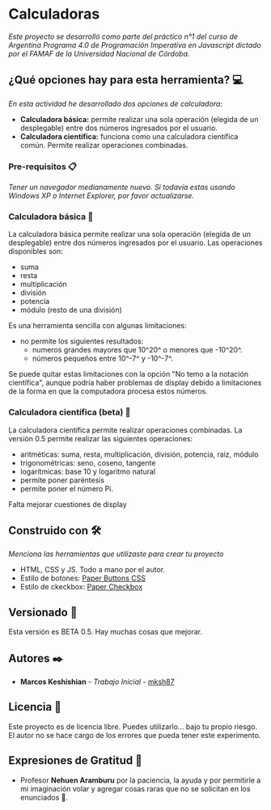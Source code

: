 # Calculadoras

_Este proyecto se desarrolló como parte del práctico n°1 del curso de Argentina Programa 4.0 de Programación Imperativa en Javascript dictado por el FAMAF de la Universidad Nacional de Córdoba._

## ¿Qué opciones hay para esta herramienta? :computer:

_En esta actividad he desarrollado dos opciones de calculadora:_

* **Calculadora básica:** permite realizar una sola operación (elegida de un desplegable) entre dos números ingresados por el usuario.
* **Calculadora científica:** funciona como una calculadora científica común. Permite realizar operaciones combinadas.

### Pre-requisitos 📋

_Tener un navegador medianamente nuevo. Si todavía estas usando Windows XP o Internet Explorer, por favor actualizarse._

### Calculadora básica 🔩

La calculadora básica permite realizar una sola operación (elegida de un desplegable) entre dos números ingresados por el usuario.
Las operaciones disponibles son:
* suma
* resta
* multiplicación
* división
* potencia
* módulo (resto de una división)

Es una herramienta sencilla con algunas limitaciones:
* no permite los siguientes resultados:
    * numeros grandes mayores que 10^20^ o menores que -10^20^.
    * números pequeños entre 10^-7^ y -10^-7^.

Se puede quitar estas limitaciones con la opción "No temo a la notación científica", aunque podría haber problemas de display debido a limitaciones de la forma en que la computadora procesa estos números.

### Calculadora científica (beta) 🔩

La calculadora científica permite realizar operaciones combinadas. La versión 0.5 permite realizar las siguientes operaciones: 
* aritméticas: suma, resta, multiplicación, división, potencia, raiz, módulo
* trigonométricas: seno, coseno, tangente
* logarítmicas: base 10 y logaritmo natural
* permite poner paréntesis
* permite poner el número Pi.

Falta mejorar cuestiones de display 

## Construido con 🛠️

_Menciona las herramientas que utilizaste para crear tu proyecto_

* HTML, CSS y JS. Todo a mano por el autor.
* Estilo de botones: [Paper Buttons CSS](https://www.getpapercss.com/docs/components/buttons/)
* Estilo de ckeckbox: [Paper Checkbox](https://codepen.io/jasonmayes/pen/wxtFr) 


## Versionado 📌

Esta versión es BETA 0.5. Hay muchas cosas que mejorar.

## Autores ✒️


* **Marcos Keshishian** - *Trabajo Inicial* - [mksh87](https://github.com/mksh87)



## Licencia 📄

Este proyecto es de licencia libre. Puedes utilizarlo... bajo tu propio riesgo. El autor no se hace cargo de los errores que pueda tener este experimento.

## Expresiones de Gratitud 🎁

* Profesor **Nehuen Aramburu** por la paciencia, la ayuda y por permitirle a mi imaginación volar y agregar cosas raras que no se solicitan en los enunciados :raised_hands:.

